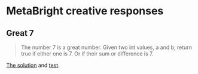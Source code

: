 # MetaBright creative responses
## Great 7
> The number 7 is a great number. Given two int values, a and b, return true if either one is 7. Or if their sum or difference is 7.

[The solution](./great7/solution.js) and [test](./../test/metaBright/great7/test.spec.js).
